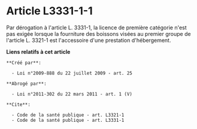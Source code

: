 # Article L3331-1-1

Par dérogation à l'article L. 3331-1, la licence de première catégorie n'est pas exigée lorsque la fourniture des boissons
visées au premier groupe de l'article L. 3321-1 est l'accessoire d'une prestation d'hébergement.

**Liens relatifs à cet article**

	**Créé par**:

	  - Loi n°2009-888 du 22 juillet 2009 - art. 25

	**Abrogé par**:

	  - Loi n°2011-302 du 22 mars 2011 - art. 1 (V)

	**Cite**:

	  - Code de la santé publique - art. L3321-1
	  - Code de la santé publique - art. L3331-1
